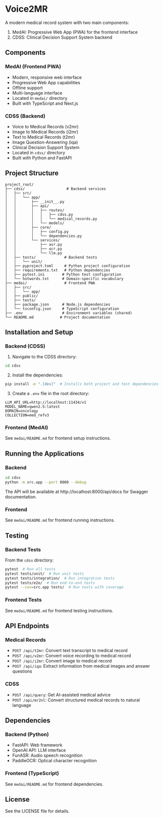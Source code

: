 # Voice2MR

A modern medical record system with two main components:
1. MedAI: Progressive Web App (PWA) for the frontend interface
2. CDSS: Clinical Decision Support System backend

## Components

### MedAI (Frontend PWA)
- Modern, responsive web interface
- Progressive Web App capabilities
- Offline support
- Multi-language interface
- Located in `medai/` directory
- Built with TypeScript and Next.js

### CDSS (Backend)
- Voice to Medical Records (v2mr)
- Image to Medical Records (i2mr)
- Text to Medical Records (t2mr)
- Image Question-Answering (iqa)
- Clinical Decision Support System
- Located in `cdss/` directory
- Built with Python and FastAPI

## Project Structure

```
project_root/
├── cdss/                   # Backend services
│   ├── src/
│   │   └── app/
│   │       ├── __init__.py
│   │       ├── api/
│   │       │   ├── routes/
│   │       │   │   ├── cdss.py
│   │       │   │   └── medical_records.py
│   │       │   └── models/
│   │       ├── core/
│   │       │   ├── config.py
│   │       │   └── dependencies.py
│   │       └── services/
│   │           ├── asr.py
│   │           ├── ocr.py
│   │           └── llm.py
│   ├── tests/             # Backend tests
│   │   └── unit/
│   ├── pyproject.toml     # Python project configuration
│   ├── requirements.txt   # Python dependencies
│   ├── pytest.ini        # Python test configuration
│   └── hotwords.txt      # Domain-specific vocabulary
├── medai/                 # Frontend PWA
│   ├── src/
│   │   └── app/
│   ├── public/
│   ├── tests/
│   ├── package.json      # Node.js dependencies
│   └── tsconfig.json     # TypeScript configuration
├── .env                  # Environment variables (shared)
└── README.md            # Project documentation
```

## Installation and Setup

### Backend (CDSS)

1. Navigate to the CDSS directory:
```bash
cd cdss
```

2. Install the dependencies:
```bash
pip install -e ".[dev]"  # Installs both project and test dependencies
```

3. Create a `.env` file in the root directory:
```
LLM_API_URL=http://localhost:11434/v1
MODEL_NAME=qwen2.5:latest
DOMAIN=oncology
COLLECTION=med_refv3
```

### Frontend (MedAI)

See `medai/README.md` for frontend setup instructions.

## Running the Applications

### Backend
```bash
cd cdss
python -m src.app --port 8000 --debug
```

The API will be available at http://localhost:8000/api/docs for Swagger documentation.

### Frontend
See `medai/README.md` for frontend running instructions.

## Testing

### Backend Tests

From the `cdss` directory:
```bash
pytest  # Run all tests
pytest tests/unit/  # Run unit tests
pytest tests/integration/  # Run integration tests
pytest tests/e2e/  # Run end-to-end tests
pytest --cov=src.app tests/  # Run tests with coverage
```

### Frontend Tests
See `medai/README.md` for frontend testing instructions.

## API Endpoints

### Medical Records

- `POST /api/t2mr`: Convert text transcript to medical record
- `POST /api/v2mr`: Convert voice recording to medical record
- `POST /api/i2mr`: Convert image to medical record
- `POST /api/iqa`: Extract information from medical images and answer questions

### CDSS

- `POST /api/query`: Get AI-assisted medical advice
- `POST /api/mr2nl`: Convert structured medical records to natural language

## Dependencies

### Backend (Python)
- FastAPI: Web framework
- OpenAI API: LLM interface
- FunASR: Audio speech recognition
- PaddleOCR: Optical character recognition

### Frontend (TypeScript)
See `medai/README.md` for frontend dependencies.

## License

See the LICENSE file for details. 
